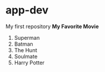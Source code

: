 # app-dev
My first repository
**My Favorite Movie**
1. Superman
2. Batman
3. The Hunt
4. Soulmate
5. Harry Potter

